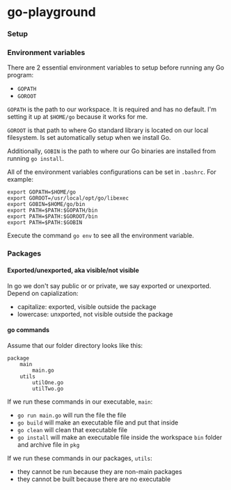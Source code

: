 # go-playground

### Setup

### Environment variables
There are 2 essential environment variables to setup before running any Go program:
- `GOPATH`
- `GOROOT`

`GOPATH` is the path to our workspace. It is required and has no default. 
I'm setting it up at `$HOME/go` because it works for me.

`GOROOT` is that path to where Go standard library is located on our local filesystem.
Is set automatically setup when we install Go.

Additionally, `GOBIN` is the path to where our Go binaries are installed from running `go install`.

All of the environment variables configurations can be set in `.bashrc`. For example:
```
export GOPATH=$HOME/go
export GOROOT=/usr/local/opt/go/libexec
export GOBIN=$HOME/go/bin
export PATH=$PATH:$GOPATH/bin
export PATH=$PATH:$GOROOT/bin
export PATH=$PATH:$GOBIN
```

Execute the command `go env` to see all the environment variable.

### Packages
#### Exported/unexported, aka visible/not visible
In go we don't say public or or private, we say exported or unexported.
Depend on capialization:
- capitalize: exported, visible outside the package
- lowercase: unxported, not visible outside the package

#### go commands
Assume that our folder directory looks like this:
```
package
    main
        main.go
    utils
        utilOne.go
        utilTwo.go
```

If we run these commands in our executable, `main`:
- `go run main.go` will run the file the file
- `go build` will make an executable file and put that inside
- `go clean` will clean that executable file
- `go install` will make an executable file inside the workspace `bin` folder and archive file in `pkg`

If we run these commands in our packages, `utils`:
- they cannot be run because they are non-main packages
- they cannot be built because there are no executable


